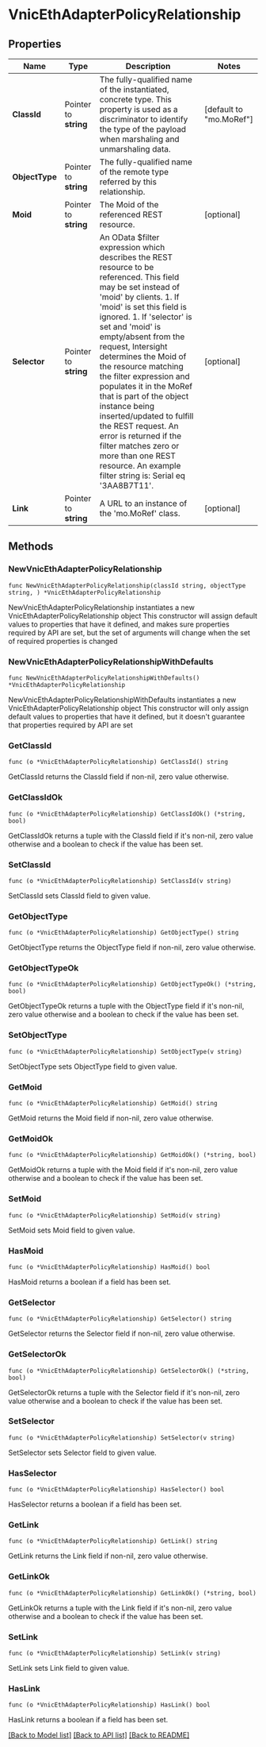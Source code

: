 # VnicEthAdapterPolicyRelationship

## Properties

Name | Type | Description | Notes
------------ | ------------- | ------------- | -------------
**ClassId** | Pointer to **string** | The fully-qualified name of the instantiated, concrete type. This property is used as a discriminator to identify the type of the payload when marshaling and unmarshaling data. | [default to "mo.MoRef"]
**ObjectType** | Pointer to **string** | The fully-qualified name of the remote type referred by this relationship. | 
**Moid** | Pointer to **string** | The Moid of the referenced REST resource. | [optional] 
**Selector** | Pointer to **string** | An OData $filter expression which describes the REST resource to be referenced. This field may be set instead of &#39;moid&#39; by clients. 1. If &#39;moid&#39; is set this field is ignored. 1. If &#39;selector&#39; is set and &#39;moid&#39; is empty/absent from the request, Intersight determines the Moid of the resource matching the filter expression and populates it in the MoRef that is part of the object instance being inserted/updated to fulfill the REST request. An error is returned if the filter matches zero or more than one REST resource. An example filter string is: Serial eq &#39;3AA8B7T11&#39;. | [optional] 
**Link** | Pointer to **string** | A URL to an instance of the &#39;mo.MoRef&#39; class. | [optional] 

## Methods

### NewVnicEthAdapterPolicyRelationship

`func NewVnicEthAdapterPolicyRelationship(classId string, objectType string, ) *VnicEthAdapterPolicyRelationship`

NewVnicEthAdapterPolicyRelationship instantiates a new VnicEthAdapterPolicyRelationship object
This constructor will assign default values to properties that have it defined,
and makes sure properties required by API are set, but the set of arguments
will change when the set of required properties is changed

### NewVnicEthAdapterPolicyRelationshipWithDefaults

`func NewVnicEthAdapterPolicyRelationshipWithDefaults() *VnicEthAdapterPolicyRelationship`

NewVnicEthAdapterPolicyRelationshipWithDefaults instantiates a new VnicEthAdapterPolicyRelationship object
This constructor will only assign default values to properties that have it defined,
but it doesn't guarantee that properties required by API are set

### GetClassId

`func (o *VnicEthAdapterPolicyRelationship) GetClassId() string`

GetClassId returns the ClassId field if non-nil, zero value otherwise.

### GetClassIdOk

`func (o *VnicEthAdapterPolicyRelationship) GetClassIdOk() (*string, bool)`

GetClassIdOk returns a tuple with the ClassId field if it's non-nil, zero value otherwise
and a boolean to check if the value has been set.

### SetClassId

`func (o *VnicEthAdapterPolicyRelationship) SetClassId(v string)`

SetClassId sets ClassId field to given value.


### GetObjectType

`func (o *VnicEthAdapterPolicyRelationship) GetObjectType() string`

GetObjectType returns the ObjectType field if non-nil, zero value otherwise.

### GetObjectTypeOk

`func (o *VnicEthAdapterPolicyRelationship) GetObjectTypeOk() (*string, bool)`

GetObjectTypeOk returns a tuple with the ObjectType field if it's non-nil, zero value otherwise
and a boolean to check if the value has been set.

### SetObjectType

`func (o *VnicEthAdapterPolicyRelationship) SetObjectType(v string)`

SetObjectType sets ObjectType field to given value.


### GetMoid

`func (o *VnicEthAdapterPolicyRelationship) GetMoid() string`

GetMoid returns the Moid field if non-nil, zero value otherwise.

### GetMoidOk

`func (o *VnicEthAdapterPolicyRelationship) GetMoidOk() (*string, bool)`

GetMoidOk returns a tuple with the Moid field if it's non-nil, zero value otherwise
and a boolean to check if the value has been set.

### SetMoid

`func (o *VnicEthAdapterPolicyRelationship) SetMoid(v string)`

SetMoid sets Moid field to given value.

### HasMoid

`func (o *VnicEthAdapterPolicyRelationship) HasMoid() bool`

HasMoid returns a boolean if a field has been set.

### GetSelector

`func (o *VnicEthAdapterPolicyRelationship) GetSelector() string`

GetSelector returns the Selector field if non-nil, zero value otherwise.

### GetSelectorOk

`func (o *VnicEthAdapterPolicyRelationship) GetSelectorOk() (*string, bool)`

GetSelectorOk returns a tuple with the Selector field if it's non-nil, zero value otherwise
and a boolean to check if the value has been set.

### SetSelector

`func (o *VnicEthAdapterPolicyRelationship) SetSelector(v string)`

SetSelector sets Selector field to given value.

### HasSelector

`func (o *VnicEthAdapterPolicyRelationship) HasSelector() bool`

HasSelector returns a boolean if a field has been set.

### GetLink

`func (o *VnicEthAdapterPolicyRelationship) GetLink() string`

GetLink returns the Link field if non-nil, zero value otherwise.

### GetLinkOk

`func (o *VnicEthAdapterPolicyRelationship) GetLinkOk() (*string, bool)`

GetLinkOk returns a tuple with the Link field if it's non-nil, zero value otherwise
and a boolean to check if the value has been set.

### SetLink

`func (o *VnicEthAdapterPolicyRelationship) SetLink(v string)`

SetLink sets Link field to given value.

### HasLink

`func (o *VnicEthAdapterPolicyRelationship) HasLink() bool`

HasLink returns a boolean if a field has been set.


[[Back to Model list]](../README.md#documentation-for-models) [[Back to API list]](../README.md#documentation-for-api-endpoints) [[Back to README]](../README.md)


